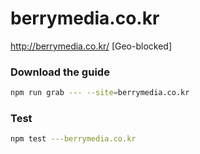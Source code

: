 # berrymedia.co.kr

http://berrymedia.co.kr/ [Geo-blocked]

### Download the guide

```sh
npm run grab --- --site=berrymedia.co.kr
```

### Test

```sh
npm test ---berrymedia.co.kr
```
